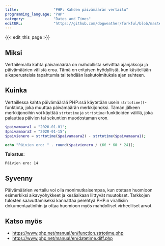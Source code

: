 ```yaml
---
title:                "PHP: Kahden päivämäärän vertailu"
programming_language: "PHP"
category:             "Dates and Times"
editURL:              "https://github.com/dogweather/forkful/blob/master/content/fi/php/comparing-two-dates.md"
---
```


{{< edit_this_page >}}

## Miksi

Vertailemalla kahta päivämäärää on mahdollista selvittää ajanjaksoja ja päivämäärien välistä eroa. Tämä on erityisen hyödyllistä, kun käsitellään aikaperusteisia tapahtumia tai tehdään laskutoimituksia ajan suhteen.

## Kuinka

Vertaillessa kahta päivämäärää PHP:ssä käytetään usein `strtotime()`-funktiota, joka muuttaa päivämäärän merkkijonoksi. Tämän jälkeen merkkijonoihin voi käyttää `strtotime` ja `strtotime`-funktioiden välillä, joka palauttaa päivien tai sekuntien muodostaman eron.

```PHP
$paivamaara1 = "2020-01-01";
$paivamaara2 = "2020-01-15";
$paivienero = strtotime($paivamaara2) - strtotime($paivamaara1);

echo "Päivien ero: " . round($paivienero / (60 * 60 * 24));
```

**Tulostus:**

```
Päivien ero: 14
```

## Syvenny

Päivämäärien vertailu voi olla monimutkaisempaa, kun otetaan huomioon esimerkiksi aikavyöhykkeet ja kesäaikaan liittyvät muutokset. Tarkkojen tulosten saavuttamiseksi kannattaa perehtyä PHP:n virallisiin dokumentaatioihin ja ottaa huomioon myös mahdolliset virheelliset arvot.

## Katso myös

- https://www.php.net/manual/en/function.strtotime.php
- https://www.php.net/manual/en/datetime.diff.php